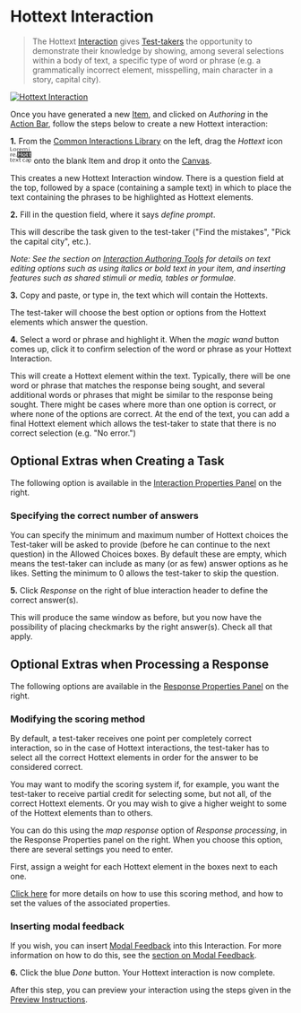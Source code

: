 <!--
created_at: 2016-12-15
authors:         
    - "Catherine Pease"
--> 

# Hottext Interaction

>The Hottext [Interaction](../appendix/glossary.md#interaction) gives [Test-takers](../appendix/glossary.md#test-taker) the opportunity to demonstrate their knowledge by showing, among several selections within a body of text, a specific type of word or phrase (e.g. a grammatically incorrect element, misspelling, main character in a story, capital city).

[![Hottext Interaction](https://img.youtube.com/vi/BcG-vjaRuok/hqdefault.jpg)](https://youtube.com/watch?v=BcG-vjaRuok&rel=0 "Hottext Interaction")

Once you have generated a new [Item](../appendix/glossary.md#item), and clicked on *Authoring* in the [Action Bar](../appendix/glossary.md#action-bar), follow the steps below to create a new Hottext interaction:

**1.** From the [Common Interactions Library](../appendix/glossary.md#common-interactions-library) on the left, drag the *Hottext* icon ![Hot Text](../resources/_icons/hottext.png) onto the blank Item and drop it onto the [Canvas](../appendix/glossary.md#canvas).

This creates a new Hottext Interaction window. There is a question field at the top, followed by a space (containing a sample text) in which to place the text containing the phrases to be highlighted as Hottext elements.

**2.** Fill in the question field, where it says _define prompt_.

This will describe the task given to the test-taker ("Find the mistakes", "Pick the capital city", etc.). 

*Note: See the section on [Interaction Authoring Tools](../interactions/interaction-authoring-tools.md) for details on text editing options such as using italics or bold text in your item, and inserting features such as shared stimuli or media, tables or formulae.*

**3.** Copy and paste, or type in, the text which will contain the Hottexts. 

The test-taker will choose the best option or options from the Hottext elements which answer the question.

**4.** Select a word or phrase and highlight it. When the *magic wand* button comes up, click it to confirm selection of the word or phrase as your Hottext Interaction.

This will create a Hottext element within the text. Typically, there will be one word or phrase that matches the response being sought, and several additional words or phrases that might be similar to the response being sought. There might be cases where more than one option is correct, or where none of the options are correct. At the end of the text, you can add a final Hottext element which allows the test-taker to state that there is no correct selection (e.g. "No error.")

<aside class="optional-extras">
    
## Optional Extras when Creating a Task

The following option is available in the [Interaction Properties Panel](../appendix/glossary.md#interaction-properties-panel) on the right.

### Specifying the correct number of answers 

You can specify the minimum and maximum number of Hottext choices the Test-taker will be asked to provide (before he can continue to the next question) in the Allowed Choices boxes. By default these are empty, which means the test-taker can include as many (or as few) answer options as he likes. Setting the minimum to 0 allows the test-taker to skip the question.
</aside> 

**5.** Click *Response* on the right of blue interaction header to define the correct answer(s).

This will produce the same window as before, but you now have the possibility of placing checkmarks by the right answer(s). Check all that apply.

<aside class="optional-extras">
    
## Optional Extras when Processing a Response

The following options are available in the [Response Properties Panel](../appendix/glossary.md#response-properties-panel) on the right.

### Modifying the scoring method

By default, a test-taker receives one point per completely correct interaction, so in the case of Hottext interactions, the test-taker has to select all the correct Hottext elements in order for the answer to be considered correct.

You may want to modify the scoring system if, for example, you want the test-taker to receive partial credit for selecting some, but not all, of the correct Hottext elements. Or you may wish to give a higher weight to some of the Hottext elements than to others. 

You can do this using the *map response* option of *Response processing*, in the Response Properties panel on the right. When you choose this option, there are several settings you need to enter. 

First, assign a weight for each Hottext element in the boxes next to each one. 

[Click here](../items/item-scoring-rules.md#item-scoring-rules) for more details on how to use this scoring method, and how to set the values of the associated properties.

### Inserting modal feedback 

If you wish, you can insert [Modal Feedback](../appendix/glossary.md#modal-feedback) into this Interaction. For more information on how to do this, see the [section on Modal Feedback](../items/modal-feedback.md).
</aside>

**6.** Click the blue *Done* button. Your Hottext interaction is now complete.

After this step, you can preview your interaction using the steps given in the [Preview Instructions](../items/preview.md).
